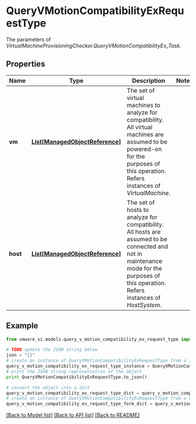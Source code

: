 # QueryVMotionCompatibilityExRequestType

The parameters of *VirtualMachineProvisioningChecker.QueryVMotionCompatibilityEx_Task*. 

## Properties
Name | Type | Description | Notes
------------ | ------------- | ------------- | -------------
**vm** | [**List[ManagedObjectReference]**](ManagedObjectReference.md) | The set of virtual machines to analyze for compatibility. All virtual machines are assumed to be powered-on for the purposes of this operation.  Refers instances of *VirtualMachine*.  | 
**host** | [**List[ManagedObjectReference]**](ManagedObjectReference.md) | The set of hosts to analyze for compatibility. All hosts are assumed to be connected and not in maintenance mode for the purposes of this operation.  Refers instances of *HostSystem*.  | 

## Example

```python
from vmware_vi.models.query_v_motion_compatibility_ex_request_type import QueryVMotionCompatibilityExRequestType

# TODO update the JSON string below
json = "{}"
# create an instance of QueryVMotionCompatibilityExRequestType from a JSON string
query_v_motion_compatibility_ex_request_type_instance = QueryVMotionCompatibilityExRequestType.from_json(json)
# print the JSON string representation of the object
print QueryVMotionCompatibilityExRequestType.to_json()

# convert the object into a dict
query_v_motion_compatibility_ex_request_type_dict = query_v_motion_compatibility_ex_request_type_instance.to_dict()
# create an instance of QueryVMotionCompatibilityExRequestType from a dict
query_v_motion_compatibility_ex_request_type_form_dict = query_v_motion_compatibility_ex_request_type.from_dict(query_v_motion_compatibility_ex_request_type_dict)
```
[[Back to Model list]](../README.md#documentation-for-models) [[Back to API list]](../README.md#documentation-for-api-endpoints) [[Back to README]](../README.md)


